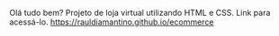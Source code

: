Olá tudo bem?
Projeto de loja virtual utilizando HTML e CSS.
Link para acessá-lo.
https://rauldiamantino.github.io/ecommerce

